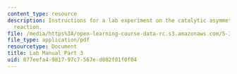 ```yaml
---
content_type: resource
description: Instructions for a lab experiment on the catalytic asymmetric Diels-Alder
  reaction.
file: /media/https%3A/open-learning-course-data-rc.s3.amazonaws.com/5-37-introduction-to-organic-synthesis-laboratory-spring-2009/877eefa4981797c7567ed802f01f0f04_MIT5_37s09_lab01_part3.pdf
file_type: application/pdf
resourcetype: Document
title: Lab Manual Part 3
uid: 877eefa4-9817-97c7-567e-d802f01f0f04
---
```

